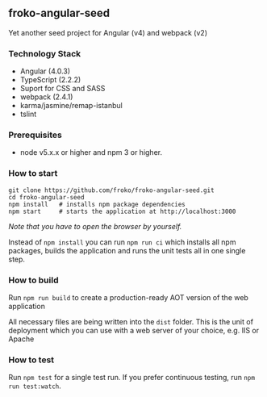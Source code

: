 ## froko-angular-seed ##
Yet another seed project for Angular (v4) and webpack (v2)

### Technology Stack ###
- Angular (4.0.3)
- TypeScript (2.2.2)
- Suport for CSS and SASS
- webpack (2.4.1)
- karma/jasmine/remap-istanbul
- tslint

### Prerequisites ###
- node v5.x.x or higher and npm 3 or higher.

### How to start ###

	git clone https://github.com/froko/froko-angular-seed.git
	cd froko-angular-seed
	npm install   # installs npm package dependencies
	npm start     # starts the application at http://localhost:3000

_Note that you have to open the browser by yourself._

Instead of `npm install` you can run `npm run ci` which installs all npm packages, builds the application and runs the unit tests all in one single step.

### How to build ###
Run `npm run build` to create a production-ready AOT version of the web application

All necessary files are being written into the `dist` folder. This is the unit of deployment which you can use with a web server of your choice, e.g. IIS or Apache

### How to test ###
Run `npm test` for a single test run. If you prefer continuous testing, run `npm run test:watch`.